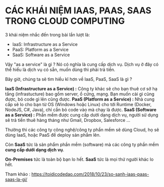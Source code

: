 # CÁC KHÁI NIỆM IAAS, PAAS, SAAS TRONG CLOUD COMPUTING

3 khái niệm nhắc đến trong bài lần lượt là:

- IaaS: Infrastructure as a Service
- PaaS: Platform as a Service
- SaaS: Software as a Service

Vậy "as a service" là gì ? Nó có nghĩa là cung cấp dịch vụ. Dịch vụ ở đây có thể hiểu là dịch vụ có sẵn, muốn dùng thì phải trả tiền.

Bây giờ, chúng ta sẽ tìm hiểu kĩ hơn về IaaS, PaaS, SaaS là gì ?

**IaaS (Infrastructure as a Service) :** Công ty khác sẽ cho bạn thuê cơ sở hạ tầng (infrastucture) bao gồm server, ổ cứng, mạng. Bạn muốn cài gì cũng được, bỏ code gì lên cũng được.
**PaaS (Platform as a Service) :** Nhà cung cấp sẽ lo cho bạn từ OS (Windows hoặc Linux) cho tới Runtime (Docker, NodeJS, C#, Java), chỉ cần bỏ code vào mà chạy là được.
**SaaS (Software as a Service) :** Phần mềm được cung cấp dưới dạng dịch vụ, người sử dụng sẽ trả tiền thuê hàng tháng như Gmail, Dropbox, Salesforce …

Thường thì các công ty công nghệ/công ty phần mềm sẽ dùng Cloud, họ sẽ dùng IaaS, hoặc PaaS để deploy sản phẩm lên.

Còn **SaaS** tức là sản phẩm phần mềm (software) mà các công ty phần mềm **cung cấp dưới dạng dịch vụ**.

**On-Premises** tức là toàn bộ bạn lo hết.
**SaaS** tức là mọi thứ người khác lo hết.

Tham khảo : https://toidicodedao.com/2018/10/23/so-sanh-iaas-paas-saas-la-gi/
